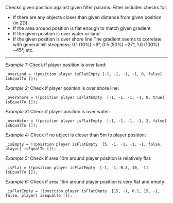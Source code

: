 Checks given position against given filter params. Filter includes checks for:
* If there are any objects closer than given distance from given position (in 2D)
* If the area around position is flat enough to match given gradient
* If the given position is over water or land
* If the given position is over shore line
The gradient seems to correlate with general hill steepness: 0.1 (10%) ~6°, 0.5 (50%) ~27°, 1.0 (100%) ~45°, etc.


---
*Example 1:*
Check if player position is over land:

```sqf
_overLand = !(position player isFlatEmpty [-1, -1, -1, -1, 0, false] isEqualTo []);
```

*Example 2:*
Check if player position is over shore line:

```sqf
_overShore = !(position player isFlatEmpty  [-1, -1, -1, -1, 0, true] isEqualTo []);
```

*Example 3:*
Check if player position is over water:

```sqf
_overWater = !(position player isFlatEmpty  [-1, -1, -1, -1, 2, false] isEqualTo []);
```

*Example 4:*
Check if no object is closer than 5m to player position:

```sqf
_isEmpty = !(position player isFlatEmpty  [5, -1, -1, -1, -1, false, player] isEqualTo []);
```

*Example 5:*
Check if area 10m around player position is relatively flat:

```sqf
_isFlat = !(position player isFlatEmpty  [-1, -1, 0.3, 10, -1] isEqualTo []);
```

*Example 6:*
Check if area 15m around player position is very flat and empty:

```sqf
_isFlatEmpty = !(position player isFlatEmpty  [15, -1, 0.1, 15, -1, false, player] isEqualTo []);
```
